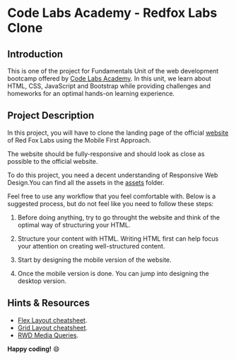 # Code Labs Academy - Redfox Labs Clone

## Introduction

This is one of the project for Fundamentals Unit of the web development bootcamp offered by [Code Labs Academy](https://codelabsacademy.com/). In this unit, we learn about HTML, CSS, JavaScript and Bootstrap while providing challenges and homeworks for an optimal hands-on learning experience.

## Project Description

In this project, you will have to clone the landing page of the official [website](https://redfoxlabs.dev/) of Red Fox Labs using the Mobile First Approach.

The website should be fully-responsive and should look as close as possible to the official website.

To do this project, you need a decent understanding of Responsive Web Design.You can find all the assets in the [assets](./assets/) folder.

Feel free to use any workflow that you feel comfortable with. Below is a suggested process, but do not feel like you need to follow these steps:

1. Before doing anything, try to go throught the website and think of the optimal way of structuring your HTML.

2. Structure your content with HTML. Writing HTML first can help focus your attention on creating well-structured content.

3. Start by designing the mobile version of the website.

4. Once the mobile version is done. You can jump into designing the desktop version.

## Hints & Resources

- [Flex Layout cheatsheet](https://flexbox.malven.co/).
- [Grid Layout cheatsheet](https://grid.malven.co/).
- [RWD Media Queries](https://www.w3schools.com/css/css_rwd_mediaqueries.asp).

**Happy coding!** 😄
